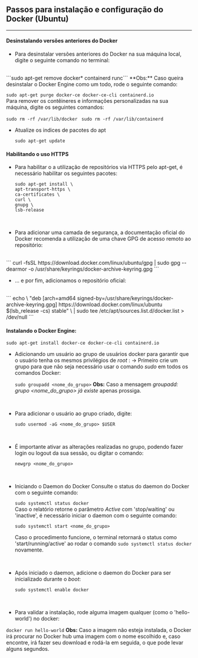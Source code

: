 ## Passos para instalação e configuração do Docker (Ubuntu)
---

#### Desinstalando versões anteriores do Docker
- Para desinstalar versões anteriores do Docker na sua máquina local, digite o seguinte comando no terminal:
<br>
  ```sudo apt-get remove docker* containerd runc```
**Obs:** Caso queira desinstalar o Docker Engine como um todo, rode o seguinte comando: <br>

  ```sudo apt-get purge docker-ce docker-ce-cli containerd.io ```
  <br>
  Para remover os contêineres e informações personalizadas na sua máquina, digite os seguintes comandos:<br>
  
  ```sudo rm -rf /var/lib/docker ```
  ```sudo rm -rf /var/lib/containerd ```
<br>

- Atualize os indices de pacotes do apt <br>

  ``` sudo apt-get update ```

#### Habilitando o uso HTTPS

- Para habilitar o a utilização de repositórios via HTTPS pelo apt-get, é necessário habilitar os seguintes pacotes: <br>

  ```
  sudo apt-get install \
  apt-transport-https \
  ca-certificates \
  curl \
  gnupg \
  lsb-release
  ```
<br>

- Para adicionar uma camada de segurança, a documentação oficial do Docker recomenda a utilização de uma chave GPG de acesso remoto ao repositório:
<br>
  ``` curl -fsSL https://download.docker.com/linux/ubuntu/gpg | sudo gpg --dearmor -o /usr/share/keyrings/docker-archive-keyring.gpg ```
<br>

- ... e por fim, adicionamos o repositório oficial:
<br>
  ```
  echo \
    "deb [arch=amd64 signed-by=/usr/share/keyrings/docker-archive-keyring.gpg] https://download.docker.com/linux/ubuntu $(lsb_release -cs) stable" \
    | sudo tee /etc/apt/sources.list.d/docker.list > /dev/null
  ```
  <br>

#### Instalando o Docker Engine:
  ```
  sudo apt-get install docker-ce docker-ce-cli containerd.io
  ```

- Adicionando um usuário ao grupo de usuários docker para garantir que o usuário tenha os mesmos privilégios de _root_ :
-> Primeiro crie um grupo para que não seja necessário usar o comando _sudo_ em todos os comandos Docker: <br>

  ``` sudo groupadd <nome_do_grupo> ```
**Obs:** Caso a mensagem _groupadd: grupo <nome_do_grupo> já existe_ apenas prossiga.
<br>

- Para adicionar o usuário ao grupo criado, digite: <br>

  ```sudo usermod -aG <nome_do_grupo> $USER ```
<br>

- É importante ativar as alterações realizadas no grupo, podendo fazer login ou logout da sua sessão, ou digitar o comando: <br>

  ``` newgrp <nome_do_grupo> ```
<br>

- Iniciando o Daemon do Docker
Consulte o status do daemon do Docker com o seguinte comando: <br>
  
  ``` sudo systemctl status docker ```
  <br>
Caso o relatório retorne o parâmetro _Active_ com 'stop/waiting' ou 'inactive', é necessário iniciar o daemon com o seguinte comando:

  ```sudo systemctl start <nome_do_grupo>```
  <br>

  Caso o procedimento funcione, o terminal retornará o status como 'start/running/active' ao rodar o comando
   ``` sudo systemctl status docker ``` novamente.
<br>

- Após iniciado o daemon, adicione o daemon do Docker para ser inicializado durante o _boot_: <br>

  ```sudo systemctl enable docker```
<br>

- Para validar a instalação, rode alguma imagem qualquer (como o 'hello-world') no docker: <br>

``` docker run hello-world ```
**Obs:** Caso a imagem não esteja instalada, o Docker irá procurar no Docker hub uma imagem com o nome escolhido e, caso encontre, irá fazer seu download e rodá-la em seguida, o que pode levar alguns segundos.





